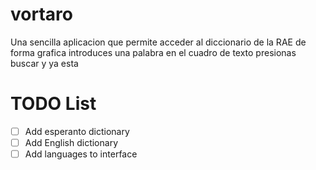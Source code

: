 # vortaro

Una sencilla aplicacion que permite acceder al diccionario de la RAE de forma grafica introduces una palabra en el cuadro de texto presionas buscar y ya esta

# TODO List

- [ ] Add esperanto dictionary
- [ ] Add English dictionary
- [ ] Add languages to interface
